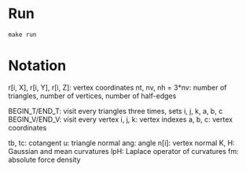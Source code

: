 # Run

	make run

# Notation

r[i, X], r[i, Y], r[i, Z]: vertex coordinates
nt, nv, nh = 3*nv: number of triangles, number of vertices, number of half-edges

BEGIN_T/END_T: visit every triangles three times, sets i, j, k, a, b, c
BEGIN_V/END_V: visit every vertex
i, j, k: vertex indexes
a, b, c: vertex coordinates

tb, tc: cotangent
u: triangle normal
ang: angle
n[i]: vertex normal
K, H: Gaussian and mean curvatures
lpH: Laplace operator of curvatures
fm: absolute force density
